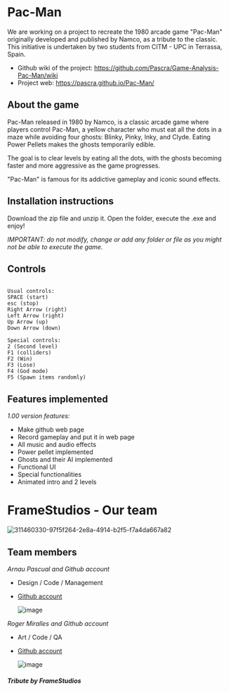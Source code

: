 # Pac-Man
We are working on a project to recreate the 1980 arcade game "Pac-Man" originally developed and published by Namco, as a tribute to the classic. This initiative is undertaken by two students from CITM - UPC in Terrassa, Spain.  

* Github wiki of the project: https://github.com/Pascra/Game-Analysis-Pac-Man/wiki
* Project web: https://pascra.github.io/Pac-Man/

## About the game

Pac-Man released in 1980 by Namco, is a classic arcade game where players control Pac-Man, a yellow character who must eat all the dots in a maze while avoiding four ghosts: Blinky, Pinky, Inky, and Clyde. Eating Power Pellets makes the ghosts temporarily edible. 

The goal is to clear levels by eating all the dots, with the ghosts becoming faster and more aggressive as the game progresses. 

"Pac-Man" is famous for its addictive gameplay and iconic sound effects.

## Installation instructions

Download the zip file and unzip it. Open the folder, execute the .exe and enjoy!

_IMPORTANT: do not modify, change or add any folder or file as you might not be able to execute the game._

## Controls
~~~~~~~~~~~~~~~

Usual controls:
SPACE (start)
esc (stop)
Right Arrow (right)
Left Arrow (right)
Up Arrow (up)
Down Arrow (down)

Special controls:
2 (Second level)
F1 (colliders)
F2 (Win)
F3 (Lose)
F4 (God mode)
F5 (Spawn items randomly)

~~~~~~~~~~~~~~~

## Features implemented

_1.00 version features:_

* Make github web page
* Record gameplay and put it in web page
* All music and audio effects
* Power pellet implemented
* Ghosts and their AI implemented
* Functional UI
* Special functionalities
*  Animated intro and 2 levels 

# FrameStudios - Our team

![311460330-97f5f264-2e8a-4914-b2f5-f7a4da667a82](https://github.com/Pascra/Pac-Man/assets/160216424/10c01ef0-be32-4d84-a5b6-701ed7fa1327)

## Team members

_Arnau Pascual and Github account_

* Design / Code / Management
* [Github account](https://github.com/Pascra)
  
  ![image](https://github.com/Pascra/Pac-Man/assets/160216424/46251066-7879-478c-afe9-56c7ef9d027b)


_Roger Miralles and Github account_

* Art / Code / QA
* [Github account](https://github.com/Roster247)
  
  ![image](https://github.com/Pascra/Pac-Man/assets/160216424/f4575d55-e701-4ef9-8ec8-652da0fecf6a)




#### _Tribute by FrameStudios_
